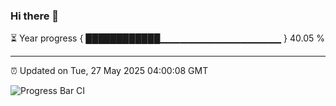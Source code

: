 ### Hi there 👋

⏳ Year progress { ████████████▁▁▁▁▁▁▁▁▁▁▁▁▁▁▁▁▁▁ } 40.05 %

---

⏰ Updated on Tue, 27 May 2025 04:00:08 GMT

![Progress Bar CI](https://github.com/IshwaranRudhara/GIT-ACTION/workflows/Progress%20Bar%20CI/badge.svg)
